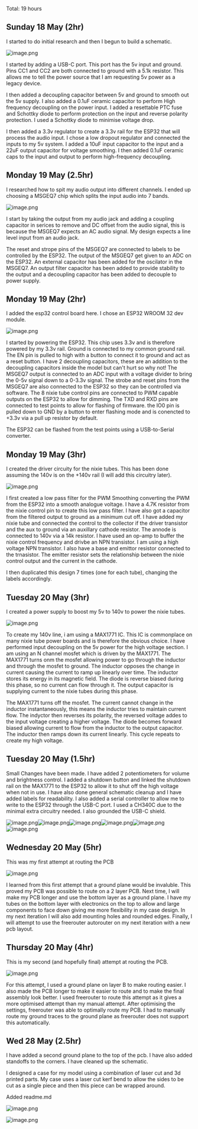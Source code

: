 Total: 19 hours

## Sunday 18 May (2hr)

I started to do initial research and then I begun to build a schematic. 

![image.png](/PCB/Images/image.png)

I started by adding a USB-C port. This port has the 5v input and ground. Pins CC1 and CC2 are both connected to ground with a 5.1k resistor. This allows me to tell the power source that I am requesting 5v power as a legacy device. 

I then added a decoupling capacitor between 5v and ground to smooth out the 5v supply. I also added a 0.1uF ceramic capacitor to perform High frequency decoupling on the power input. I added a resettable PTC fuse and Schottky diode to perform protection on the input and reverse polarity protection. I used a Schottky diode to minimise voltage drop.

I then added a 3.3v regulator to create a 3.3v rail for the ESP32 that will process the audio input. I chose a low dropout regulator and connected the inputs to my 5v system. I added a 10uF input capacitor to the input and a 22uF output capacitor for voltage smoothing. I then added 0.1uF ceramic caps to the input and output to perform high-frequency decoupling.

## Monday 19 May (2.5hr)

I researched how to spit my audio output into different channels. I ended up choosing a MSGEQ7 chip which splits the input audio into 7 bands.

![image.png](/PCB/Images/image-1.png)

I start by taking the output from my audio jack and adding a coupling capacitor in serices to remove and DC offset from the audio signal, this is because the MSGEQ7 expects an AC audio signal. My design expects a line level input from an audio jack. 

The reset and strope pins of the MSGEQ7 are connected to labels to be controlled by the ESP32. The output of the MSGEQ7 get given to an ADC on the ESP32. An external capacitor has been added for the oscilator in the MSGEQ7. An output filter capacitor has been added to provide stability to the output and a decoupling capacitor has been added to decouple to power supply. 

## Monday 19 May (2hr)

I added the esp32 control board here. I chose an ESP32 WROOM 32 dev module.

![image.png](/PCB/Images/image-2.png)

I started by powering the ESP32. This chip uses 3.3v and is therefore powered by my 3.3v rail. Ground is connected to my common ground rail. The EN pin is pulled to high with a button to connect it to ground and act as a reset button. I have 2 decoupling capacitors, these are an addition to the decoupling capacitors inside the model but can't hurt so why not! The MSGEQ7 output is connected to an ADC input with a voltage divider to bring the 0-5v signal down to a 0-3.3v signal. The strobe and reset pins from the MSGEQ7 are also connected to the ESP32 so they can be controlled via software. The 8 nixie tube control pins are connected to PWM capable outputs on the ESP32 to allow for dimming. The TXD and RXD pins are connected to test points to allow for flashing of firmware. the IO0 pin is pulled down to GND by a button to enter flashing mode and is conencted to +3.3v via a pull up resistor by default.

The ESP32 can be flashed from the test points using a USB-to-Serial converter.

## Monday 19 May (3hr)

I created the driver circuity for the nixie tubes. This has been done assuming the 140v is on the +140v rail (I will add this circuitry later).

![image.png](/PCB/Images/image-3.png)

I first created a low pass filter for the PWM Smoothing converting the PWM from the ESP32 into a smooth analogue voltage. I have a 4.7K resistor from the nixie control pin to create this low pass filter. I have also got a capacitor from the filtered output to ground as a minimum cut off. I have added my nixie tube and connected the control to the collector if the driver transistor and the aux to ground via an auxillary cathode resistor. The annode is connected to 140v via a 14k resistor. I have used an op-amp to buffer the nixie control frequency and drivbe an NPN transistor. I am using a high voltage NPN transistor. I also have a base and emittor resistor connected to the trnasistor. The emitter resistor sets the relationship between the nixie control output and the current in the cathode.

I then duplicated this design 7 times (one for each tube), changing the labels accordingly.

## Tuesday 20 May (3hr)

I created a power supply to boost my 5v to 140v to power the nixie tubes.

![image.png](/PCB/Images/image-5.png)

To create my 140v line, i am using a MAX1771 IC. This IC is commonplace on many nixie tube power boards and is therefore the obvious choice. I have performed input decoupling on the 5v power for the high voltage section. I am using an N channel mosfet which is driven by the MAX1771. The MAX1771 turns onm the mosfet allowing power to go through the inductor and through the mosfet to ground. The inductor opposes the change in current causing the current to ramp up linearly over time. The inductor stores its energy in its magnetic field. The diode is reverse biased during this phase, so no current can flow through it. The output capacitor is supplying current to the nixie tubes during this phase.

The MAX1771 turns off the mosfet. The current cannot change in the inductor instantaneously, this means the inductor tries to maintain current flow. The indyctor then reverses its polarity, the reversed voltage addes to the input voltage creating a higher voltage. The diode becomes forward biased allowing current to flow from the inductor to the output capacitor. The inductor then ramps down its current linearly. This cycle repeats to create my high voltage.

## Tuesday 20 May (1.5hr)

Small Changes have been made. I have added 2 potentiometers for volume and brightness control. I added a shutdown button and linked the shutdown rail on the MAX1771 to the ESP32 to allow it to shut off the high voltage when not in use. I have also done general schematic cleanup and I have added labels for readability. I also added a serial controller to allow me to write to the ESP32 through the USB-C port. I used a CH340C due to the minimal extra circuitry needed. I also grounded the USB-C shield.

![image.png](/PCB/Images/image-4.png)![image.png](/PCB/Images/image-6.png)![image.png](/PCB/Images/image-7.png)![image.png](/PCB/Images/image-8.png)![image.png](/PCB/Images/image-9.png)![image.png](/PCB/Images/image-10.png)

## Wednesday 20 May (5hr)

This was my first attempt at routing the PCB

![image.png](/PCB/Images/image-11.png)

I learned from this first attempt that a ground plane would be invaluble. This proved my PCB was possible to route on a 2 layer PCB. Next time, I will make my PCB longer and use the bottom layer as a ground plane. I have my tubes on the bottom layer with electronics on the top to allow and large components to face down giving me more flexibility in my case design. In my next iteration I will also add mounting holes and rounded edges. Finally, I will attempt to use the freerouter autorouter on my next iteration with a new pcb layout.

## Thursday 20 May (4hr)

This is my second (and hopefully final) attempt at routing the PCB.

![image.png](/PCB/Images/image-12.png)

For this attempt, I used a ground plane on layer B to make routing easier. I also made the PCB longer to make it easier to route and to make the final assembly look better. I used freerouter to route this attempt as it gives a more optimised attempt than my manual attempt. After optimising the settings, freerouter was able to optimally route my PCB. I had to manually route my ground traces to the ground plane as freerouter does not support this automatically.

## Wed 28 May (2.5hr)

I have added a second ground plane to the top of the pcb. I have also added standoffs to the corners. I have cleaned up the schematic.

I designed a case for my model using a combination of laser cut and 3d printed parts. My case uses a laser cut kerf bend to allow the sides to be cut as a single piece and then this piece can be wrapped around.

Added readme.md

![image.png](/PCB/Images/image-13.png)

![image.png](/PCB/Images/image-14.png)